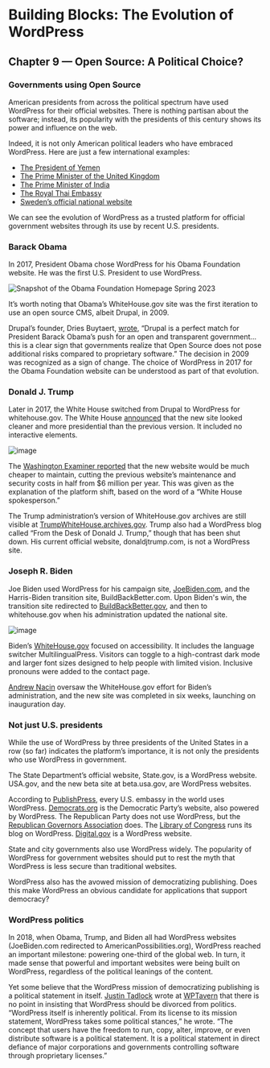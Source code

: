 # Building Blocks: The Evolution of WordPress 
## Chapter 9 — Open Source: A Political Choice?
### Governments using Open Source

American presidents from across the political spectrum have used WordPress for their official websites. There is nothing partisan about the software; instead, its popularity with the presidents of this century shows its power and influence on the web. 


Indeed, it is not only American political leaders who have embraced WordPress. Here are just a few international examples:

* [The President of Yemen](https://presidenthadi-gov-ye.info)
* [The Prime Minister of the United Kingdom](https://www.gov.uk/government/organisations/prime-ministers-office-10-downing-street)
* [The Prime Minister of India](https://www.pmindia.gov.in/en/)
* [The Royal Thai Embassy](https://thaiembdc.org/h-m-king-maha-vajiralongkorn/)
* [Sweden’s official national website](https://sweden.se)


We can see the evolution of WordPress as a trusted platform for official government websites through its use by recent U.S. presidents. 

### Barack Obama
In 2017, President Obama chose WordPress for his Obama Foundation website. He was the first U.S. President to use WordPress. 

![Snapshot of the Obama Foundation Homepage Spring 2023]([https://make.wordpress.org/marketing/files/2023/04/Obama-Foundation-Homepage.png](https://make.wordpress.org/marketing/files/2023/04/Obama-Foundation-Homepage.png))

It’s worth noting that Obama’s WhiteHouse.gov site was the first iteration to use an open source CMS, albeit Drupal, in 2009.

Drupal’s founder, Dries Buytaert, [wrote](https://dri.es/whitehouse-gov-using-drupal), “Drupal is a perfect match for President Barack Obama’s push for an open and transparent government…this is a clear sign that governments realize that Open Source does not pose additional risks compared to proprietary software.”
The decision in 2009 was recognized as a sign of change. The choice of WordPress in 2017 for the Obama Foundation website can be understood as part of that evolution. 

### Donald J. Trump
Later in 2017, the White House switched from Drupal to WordPress for whitehouse.gov. The White House [announced](https://www.washingtonexaminer.com/white-house-website-redesigned-to-save-taxpayers-3-million-per-year) that the new site looked cleaner and more presidential than the previous version. It included no interactive elements. 

![image](https://make.wordpress.org/marketing/files/2023/04/Trump-White-House-Website.png)

The [Washington Examiner reported](https://www.washingtonexaminer.com/white-house-website-redesigned-to-save-taxpayers-3-million-per-year) that the new website would be much cheaper to maintain, cutting the previous website’s maintenance and security costs in half from $6 million per year. This was given as the explanation of the platform shift, based on the word of a “White House spokesperson.”

The Trump administration’s version of WhiteHouse.gov archives are still visible at [TrumpWhiteHouse.archives.gov](http://TrumpWhiteHouse.archives.gov). Trump also had a WordPress blog called “From the Desk of Donald J. Trump,” though that has been shut down. His current official website, donaldjtrump.com, is not a WordPress site. 

### Joseph R. Biden
Joe Biden used WordPress for his campaign site, [JoeBiden.com](http://JoeBiden.com), and the Harris-Biden transition site, BuildBackBetter.com. Upon Biden's win, the transition site redirected to [BuildBackBetter.gov](http://BuildBackBetter.gov), and then to whitehouse.gov when his administration updated the national site.

![image](https://make.wordpress.org/marketing/files/2023/04/Biden-White-House-Website.png)

Biden’s [WhiteHouse.gov](http://whitehouse.gov) focused on accessibility. It includes the language switcher MultilingualPress. Visitors can toggle to a high-contrast dark mode and larger font sizes designed to help people with limited vision. Inclusive pronouns were added to the contact page.

[Andrew Nacin](https://profiles.wordpress.org/nacin/) oversaw the WhiteHouse.gov effort for Biden’s administration, and the new site was completed in six weeks, launching on inauguration day.


### Not just U.S. presidents
While the use of WordPress by three presidents of the United States in a row (so far) indicates the platform’s importance, it is not only the presidents who use WordPress in government. 

The State Department’s official website, State.gov, is a WordPress website. USA.gov, and the new beta site at beta.usa.gov, are WordPress websites. 

According to [PublishPress](https://publishpress.com/blog/us-federal-government-websites-wordpress/), every U.S. embassy in the world uses WordPress. [Democrats.org](https://democrats.org/) is the Democratic Party’s website, also powered by WordPress. The Republican Party does not use WordPress, but the [Republican Governors Association](https://www.rga.org) does. The [Library of Congress](https://blogs.loc.gov/loc/) runs its blog on WordPress. [Digital.gov](https://digital.gov/) is a WordPress website. 

State and city governments also use WordPress widely. The popularity of WordPress for government websites should put to rest the myth that WordPress is less secure than traditional websites. 

WordPress also has the avowed mission of democratizing publishing. Does this make WordPress an obvious candidate for applications that support democracy?

### WordPress politics
In 2018, when Obama, Trump, and Biden all had WordPress websites (JoeBiden.com redirected to AmericanPossibilities.org), WordPress reached an important milestone: powering one-third of the global web. In turn, it made sense that powerful and important websites were being built on WordPress, regardless of the political leanings of the content.


Yet some believe that the WordPress mission of democratizing publishing is a political statement in itself. [Justin Tadlock](https://profiles.wordpress.org/greenshady/) wrote at [WPTavern](https://wptavern.com/on-politics-and-wordpress) that there is no point in insisting that WordPress should be divorced from politics. “WordPress itself is inherently political. From its license to its mission statement, WordPress takes some political stances,” he wrote. “The concept that users have the freedom to run, copy, alter, improve, or even distribute software is a political statement. It is a political statement in direct defiance of major corporations and governments controlling software through proprietary licenses.”
